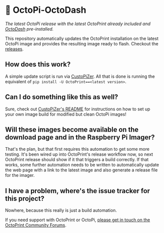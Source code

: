# 🤖 OctoPi-OctoDash

*The latest OctoPi release with the latest OctoPrint already included and [OctoDash](https://github.com/UnchartedBull/OctoDash) pre-installed.*

This repository automatically updates the OctoPrint installation on the latest OctoPi image
and provides the resulting image ready to flash. Checkout the [releases](https://github.com/OctoPrint/OctoPi-UpToDate/releases).

## How does this work?

A simple update script is run via [CustoPiZer](https://github.com/OctoPrint/CustoPiZer).
All that is done is running the equivalent of `pip install -U OctoPrint==<latest version>`.

## Can I do something like this as well?

Sure, check out [CustoPiZer's README](https://github.com/OctoPrint/CustoPiZer) for 
instructions on how to set up your own image build for modified but clean OctoPi images!

## Will these images become available on the download page and in the Raspberry Pi Imager?

That's the plan, but that first requires this automation to get some more testing. It's been wired up into OctoPrint's 
release workflow now, so next OctoPrint release should show if it that triggers a build correctly. If that works,
some further automation needs to be written to automatically update the web page with a link to the latest image
and also generate a release file for the imager.

## I have a problem, where's the issue tracker for this project?

Nowhere, because this really is just a build automation.

If you need support with OctoPrint or OctoPi, [please get in touch on the OctoPrint Community Forums](https://community.octoprint.org).
